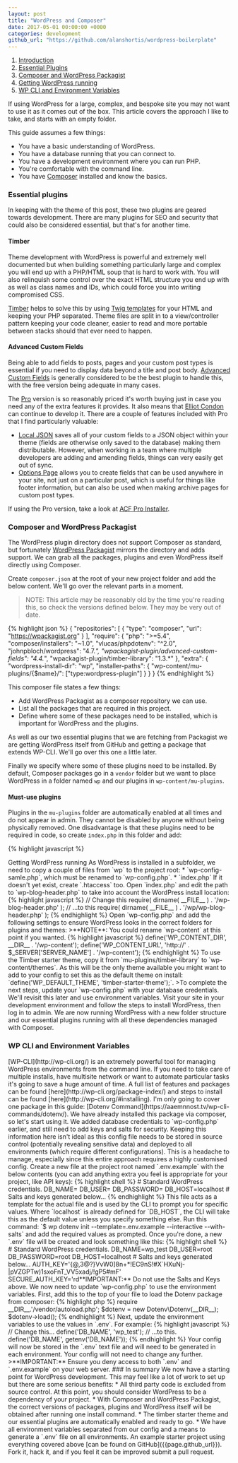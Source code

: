 ```yaml
--- 
layout: post 
title: "WordPress and Composer" 
date: 2017-05-01 00:00:00 +0000 
categories: development 
github_url: "https://github.com/alanshortis/wordpress-boilerplate" 
--- 
```

 
<ol class="contents"> 
  <li><a href="#intro">Introduction</a></li> 
  <li><a href="#essential-plugins">Essential Plugins</a></li> 
  <li><a href="#wp-composer">Composer and WordPress Packagist</a></li> 
  <li><a href="#get-running">Getting WordPress running</a></li> 
  <li><a href="#wp-cli">WP CLI and Environment Variables</a></li> 
</ol> 
 
<a id="intro"></a> 
If using WordPress for a large, complex, and bespoke site you may not want to use it as it comes out of the box. This article covers the approach I like to take, and starts with an empty folder. 
 
This guide assumes a few things: 
 
* You have a basic understanding of WordPress. 
* You have a database running that you can connect to. 
* You have a development environment where you can run PHP.
* You're comfortable with the command line.
* You have [Composer](https://getcomposer.org/) installed and know the basics. 
 
<h3 id="essential-plugins">Essential plugins</h3> 
 
In keeping with the theme of this post, these two plugins are geared towards development. There are many plugins for SEO and security that could also be considered essential, but that's for another time.
 
#### Timber 
 
Theme development with WordPress is powerful and extremely well documented but when building something particularly large and complex you will end up with a PHP/HTML soup that is hard to work with. You will also relinquish some control over the exact HTML structure you end up with as well as class names and IDs, which could force you into writing compromised CSS. 
 
[Timber](https://www.upstatement.com/timber/) helps to solve this by using [Twig templates](https://twig.sensiolabs.org/) for your HTML and keeping your PHP separated. Theme files are split in to a view/controller pattern keeping your code cleaner, easier to read and more portable between stacks should that ever need to happen. 
 
#### Advanced Custom Fields 
 
Being able to add fields to posts, pages and your custom post types is essential if you need to display data beyond a title and post body. [Advanced Custom Fields](https://www.advancedcustomfields.com/) is generally considered to be the best plugin to handle this, with the free version being adequate in many cases. 
 
The [Pro](https://www.advancedcustomfields.com/pro/) version is so reasonably priced it's worth buying just in case you need any of the extra features it provides. It also means that [Elliot Condon](http://www.elliotcondon.com/) can continue to develop it. There are a couple of features included with Pro that I find particularly valuable: 

* [Local JSON](https://www.advancedcustomfields.com/resources/local-json/) saves all of your custom fields to a JSON object within your theme (fields are otherwise only saved to the database) making them distributable. However, when working in a team where multiple developers are adding and amending fields, things can very easily get out of sync.
* [Options Page](https://www.advancedcustomfields.com/add-ons/options-page/) allows you to create fields that can be used anywhere in your site, not just on a particular post, which is useful for things like footer information, but can also be used when making archive pages for custom post types.

If using the Pro version, take a look at [ACF Pro Installer](https://github.com/PhilippBaschke/acf-pro-installer).
 
<h3 id="wp-composer">Composer and WordPress Packagist</h3> 
 
The WordPress plugin directory does not support Composer as standard, but fortunately [WordPress Packagist](https://wpackagist.org/) mirrors the directory and adds support. We can grab all the packages, plugins and even WordPress itself directly using Composer. 
 
Create `composer.json` at the root of your new project folder and add the below content. We'll go over the relevant parts in a moment.

> NOTE: This article may be reasonably old by the time you're reading this, so check the versions defined below. They may be very out of date. 
 
{% highlight json %} 
{ 
  "repositories": [ 
    { 
      "type": "composer", 
      "url": "https://wpackagist.org" 
    } 
  ], 
  "require": { 
    "php": ">=5.4", 
    "composer/installers": "~1.0", 
    "vlucas/phpdotenv": "^2.0", 
    "johnpbloch/wordpress": "4.7.*", 
    "wpackagist-plugin/advanced-custom-fields": "4.4.*", 
    "wpackagist-plugin/timber-library": "1.3.*" 
  }, 
  "extra": { 
    "wordpress-install-dir": "wp", 
    "installer-paths": { 
      "wp-content/mu-plugins/{$name}/": ["type:wordpress-plugin"]
    } 
  } 
} 
{% endhighlight %} 
 
This composer file states a few things: 
 
* Add WordPress Packagist as a composer repository we can use. 
* List all the packages that are required in this project. 
* Define where some of these packages need to be installed, which is important for WordPress and the plugins. 
 
As well as our two essential plugins that we are fetching from Packagist we are getting WordPress itself from GitHub and getting a package that extends WP-CLI. We'll go over this one a little later. 
 
Finally we specify where some of these plugins need to be installed. By default, Composer packages go in a `vendor` folder but we want to place WordPress in a folder named `wp` and our plugins in `wp-content/mu-plugins`. 
 
#### Must-use plugins 
 
Plugins in the `mu-plugins` folder are automatically enabled at all times and do not appear in admin. They cannot be disabled by anyone without being physically removed. One disadvantage is that these plugins need to be required in code, so create `index.php` in this folder and add: 
 
{% highlight javascript %} 
<?php 
require WPMU_PLUGIN_DIR.'/advanced-custom-fields-pro/acf.php'; 
require WPMU_PLUGIN_DIR.'/timber-library/timber.php'; 
{% endhighlight %} 
 
#### Installing packages 
 
To install everything we need, run `$ composer install`. This will fetch everything into their defined folders and create a new file - `composer.lock` - that needs to be added to source control along with `composer.json` to keep track of dependencies. 
 
<h3 id="get-running">Getting WordPress running</h3> 
 
As WordPress is installed in a subfolder, we need to copy a couple of files from `wp` to the project root: 
 
* `wp-config-samle.php`, which must be renamed to `wp-config.php`. 
* `index.php` 
 
If it doesn't yet exist, create `.htaccess` too. 
 
Open `index.php` and edit the path to `wp-blog-header.php` to take into account the WordPress install location: 
 
{% highlight javascript %} 
// Change this 
require( dirname( __FILE__ ) . '/wp-blog-header.php' ); 
 
// ...to this 
require( dirname( __FILE__ ) . '/wp/wp-blog-header.php' ); 
{% endhighlight %} 
 
Open `wp-config.php` and add the following settings to ensure WordPress looks in the correct folders for plugins and themes: 
 
>**NOTE**: You could rename `wp-content` at this point if you wanted. 
 
{% highlight javascript %} 
define('WP_CONTENT_DIR', __DIR__ . '/wp-content'); 
define('WP_CONTENT_URL', 'http://' . $_SERVER['SERVER_NAME'] . '/wp-content'); 
{% endhighlight %} 
 
To use the Timber starter theme, copy it from `mu-plugins/timber-library` to `wp-content/themes`. As this will be the only theme available you might want to add to your config to set this as the default theme on install: `define('WP_DEFAULT_THEME', 'timber-starter-theme');`. 
 
>To complete the next steps, update your `wp-config.php` with your database credentials. We'll revisit this later and use environment variables. 
 
Visit your site in your development environment and follow the steps to install WordPress, then log in to admin. We are now running WordPress with a new folder structure and our essential plugins running with all these dependencies managed with Composer. 
 
<h3 id="wp-cli">WP CLI and Environment Variables</h3> 
 
[WP-CLI](http://wp-cli.org/) is an extremely powerful tool for managing WordPress environments from the command line. If you need to take care of multiple installs, have multisite network or want to automate particular tasks it's going to save a huge amount of time. A full list of features and packages can be found [here](http://wp-cli.org/package-index/) and steps to install can be found [here](http://wp-cli.org/#installing). 
 
I'm only going to cover one package in this guide: [Dotenv Command](https://aaemnnost.tv/wp-cli-commands/dotenv/). We have already installed this package via composer, so let's start using it. 
 
We added database credentials to `wp-config.php` earlier, and still need to add keys and salts for security. Keeping this information here isn't ideal as this config file needs to be stored in source control (potentially revealing sensitive data) and deployed to all environments (which require different configurations). This is a headache to manage, especially since this entire approach requires a highly customised config. 
 
Create a new file at the project root named `.env.example` with the below contents (you can add anything extra you feel is appropriate for your project, like API keys): 
 
{% highlight shell %} 
# Standard WordPress credentials. 
DB_NAME= 
DB_USER= 
DB_PASSWORD= 
DB_HOST=localhost 
 
# Salts and keys generated below... 
{% endhighlight %} 
 
This file acts as a template for the actual file and is used by the CLI to prompt you for specific values. Where `localhost` is already defined for `DB_HOST`, the CLI will take this as the default value unless you specify something else. 
 
Run this command: `$ wp dotenv init --template=.env.example --interactive --with-salts` and add the required values as prompted. Once you're done, a new `.env` file will be created and look something like this: 
 
{% highlight shell %} 
# Standard WordPress credentials. 
DB_NAME=wp_test 
DB_USER=root 
DB_PASSWORD=root 
DB_HOST=localhost 
 
# Salts and keys generated below... 
AUTH_KEY='{@,3@?}VvW0]8n+*!EC9nS!#X`HXuNj-|pVZGPTw)1sxoFnT_VV5xadj/!gP5#mF' 
SECURE_AUTH_KEY='rd<O7H&GYn?q/iGNeW$-F5:5S6M-hn*}SV!|Fz5}C-+D-lHqzB6w:?^(!t(_z_q1' 
LOGGED_IN_KEY='bu9z)#=S&<r(1+,.mV!Cd&d>&[Mrdx20IPJCrbJb4^+1^Pd6;W09FeIGs<v FJR]' 
NONCE_KEY='q#{ry=bhUbdc61dI<I3]vTB(^jEEg=R0%9T*#hvk3o4,3uvH36bBp9pfT5b$!&Rx' 
AUTH_SALT='G&5j*-Ot,}N~b}2_(zq-Jqc&-fVZ=2da2Ga5%-XWUr>8|4EXAsL K>{JQ:z90t$7' 
SECURE_AUTH_SALT='ej68*YwNt76%:R*1OS9Tnb%La5 [I?!- g:0V#A[~nD8`[wau:CxZ.6EanQ%vb93' 
LOGGED_IN_SALT='PTK%#-Fe|_SJc6>n~IqTsTPqi?#hzQx(tU<x<ic@qT2/59[Mmf^n0Sk6k-m- hTN' 
NONCE_SALT='Qo:(YR&Du< )d[b|JzC{uj1z|9p?cWmCbwKX`)!kb~PD {CX(B:Z<hS4O:L6_2eu' 
{% endhighlight %} 
 
>**IMPORTANT:** Do not use the Salts and Keys above. 
 
We now need to update `wp-config.php` to use the environment variables. First, add this to the top of your file to load the Dotenv package from composer: 
 
{% highlight php %} 
require __DIR__.'/vendor/autoload.php'; 
$dotenv = new Dotenv\Dotenv(__DIR__); 
$dotenv->load(); 
{% endhighlight %} 
 
Next, update the environment variables to use the values in `.env`. For example: 
 
{% highlight javascript %} 
// Change this... 
define('DB_NAME', 'wp_test'); 
 
// ...to this. 
define('DB_NAME', getenv('DB_NAME')); 
{% endhighlight %} 
 
Your config will now be stored in the `.env` text file and will need to be generated in each environment. Your config will not need to change any further. 
 
>**IMPORTANT:** Ensure you deny access to both `.env` and `.env.example` on your web server. 
 
### In summary 
We now have a starting point for WordPress development. This may feel like a lot of work to set up but there are some serious benefits: 
 
* All third party code is excluded from source control. At this point, you should consider WordPress to be a dependency of your project. 
* With Composer and WordPress Packagist, the correct versions of packages, plugins and WordPress itself will be obtained after running one install command. 
* The timber starter theme and our essential plugins are automatically enabled and ready to go. 
* We have all environment variables separated from our config and a means to generate a `.env` file on all environments. 
 
An example starter project using everything covered above [can be found on GitHub]({{page.github_url}}). Fork it, hack it, and if you feel it can be improved submit a pull request. 
